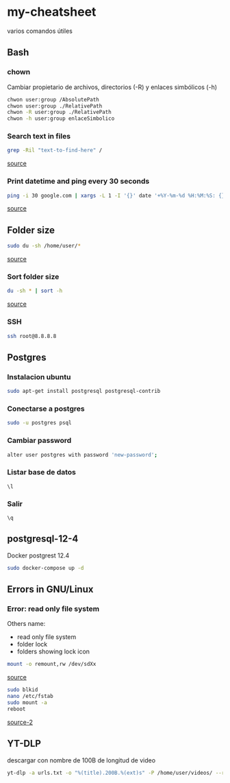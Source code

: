 # my-cheatsheet
varios comandos útiles

## Bash

### chown
Cambiar propietario de archivos, directorios (-R) y enlaces simbólicos (-h)
```bash
chwon user:group /AbsolutePath
chwon user:group ./RelativePath
chwon -R user:group ./RelativePath
chwon -h user:group enlaceSimbolico
```

### Search text in files

```bash
grep -Ril "text-to-find-here" /
```
[source](https://stackoverflow.com/questions/16956810/how-do-i-find-all-files-containing-specific-text-on-linux)

### Print datetime and ping every 30 seconds
```bash
ping -i 30 google.com | xargs -L 1 -I '{}' date '+%Y-%m-%d %H:%M:%S: {}'
```
[source](https://stackoverflow.com/a/37475916)

## Folder size
```bash
sudo du -sh /home/user/*
```
[source](https://linuxize.com/post/how-get-size-of-file-directory-linux/)

### Sort folder size
```bash
du -sh * | sort -h
```
[source](https://stackoverflow.com/questions/1019116/using-ls-to-list-directories-and-their-total-sizes)


### SSH
```bash
ssh root@8.8.8.8
```


## Postgres

### Instalacion ubuntu
```bash
sudo apt-get install postgresql postgresql-contrib
```

### Conectarse a postgres
```bash
sudo -u postgres psql
```

### Cambiar password
```bash
alter user postgres with password 'new-password';
```

### Listar base de datos
```\l```

### Salir
```\q```

## postgresql-12-4
Docker postgrest 12.4

```bash
sudo docker-compose up -d
```

## Errors in GNU/Linux
### Error: read only file system
Others name:
* read only file system
* folder lock
* folders showing lock icon

```bash
mount -o remount,rw /dev/sdXx
```
[source](https://www.linuxadictos.com/solucion-al-error-read-only-file-system.html)
```bash
sudo blkid
nano /etc/fstab
sudo mount -a
reboot
```
[source-2](https://www.youtube.com/watch?v=FnSJBSTobVo&t=2s)

## YT-DLP
descargar con nombre de 100B de longitud de video
```bash
yt-dlp -a urls.txt -o "%(title).200B.%(ext)s" -P /home/user/videos/ --restrict-filenames
```
